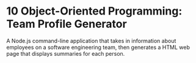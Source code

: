 # 10 Object-Oriented Programming: Team Profile Generator
A Node.js command-line application that takes in information about employees on a software engineering team, then generates a HTML web page that displays summaries for each person. 
